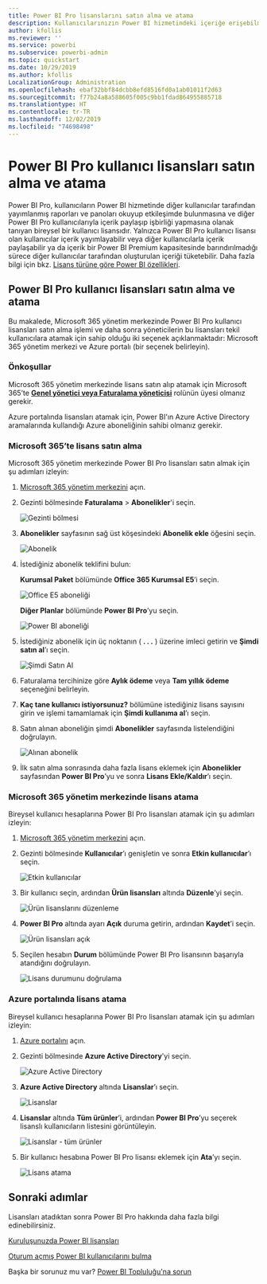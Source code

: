 ```yaml
---
title: Power BI Pro lisanslarını satın alma ve atama
description: Kullanıcılarınızın Power BI hizmetindeki içeriğe erişebilmesi ve iş arkadaşlarıyla işbirliği yapabilmesi için Power BI Pro lisansları satın alma ve atama hakkında bilgi edinin.
author: kfollis
ms.reviewer: ''
ms.service: powerbi
ms.subservice: powerbi-admin
ms.topic: quickstart
ms.date: 10/29/2019
ms.author: kfollis
LocalizationGroup: Administration
ms.openlocfilehash: ebaf32bbf84dcbb8efd8516fd0a1ab01011f2d63
ms.sourcegitcommit: f77b24a8a588605f005c9bb1fdad864955885718
ms.translationtype: HT
ms.contentlocale: tr-TR
ms.lasthandoff: 12/02/2019
ms.locfileid: "74698498"
---
```

# <a name="purchase-and-assign-power-bi-pro-user-licenses"></a>Power BI Pro kullanıcı lisansları satın alma ve atama

Power BI Pro, kullanıcıların Power BI hizmetinde diğer kullanıcılar tarafından yayımlanmış raporları ve panoları okuyup etkileşimde bulunmasına ve diğer Power BI Pro kullanıcılarıyla içerik paylaşıp işbirliği yapmasına olanak tanıyan bireysel bir kullanıcı lisansıdır. Yalnızca Power BI Pro kullanıcı lisansı olan kullanıcılar içerik yayımlayabilir veya diğer kullanıcılarla içerik paylaşabilir ya da içerik bir Power BI Premium kapasitesinde barındırılmadığı sürece diğer kullanıcılar tarafından oluşturulan içeriği tüketebilir. Daha fazla bilgi için bkz. [Lisans türüne göre Power BI özellikleri](service-features-license-type.md).

## <a name="purchase-and-assign-power-bi-pro-user-licenses"></a>Power BI Pro kullanıcı lisansları satın alma ve atama

Bu makalede, Microsoft 365 yönetim merkezinde Power BI Pro kullanıcı lisansları satın alma işlemi ve daha sonra yöneticilerin bu lisansları tekil kullanıcılara atamak için sahip olduğu iki seçenek açıklanmaktadır: Microsoft 365 yönetim merkezi ve Azure portalı (bir seçenek belirleyin).

### <a name="prerequisites"></a>Önkoşullar

Microsoft 365 yönetim merkezinde lisans satın alıp atamak için Microsoft 365’te **[Genel yönetici veya Faturalama yöneticisi](https://support.office.com/article/about-office-365-admin-roles-da585eea-f576-4f55-a1e0-87090b6aaa9d)** rolünün üyesi olmanız gerekir.

Azure portalında lisansları atamak için, Power BI'ın Azure Active Directory aramalarında kullandığı Azure aboneliğinin sahibi olmanız gerekir.

### <a name="purchase-licenses-in-microsoft-365"></a>Microsoft 365’te lisans satın alma

Microsoft 365 yönetim merkezinde Power BI Pro lisansları satın almak için şu adımları izleyin:

1. [Microsoft 365 yönetim merkezini](https://portal.office.com/adminportal/home#/homepage) açın.

2. Gezinti bölmesinde **Faturalama** > **Abonelikler**'i seçin.

    ![Gezinti bölmesi](media/service-admin-purchasing-power-bi-pro/service-purchasing-power-bi-pro-01.png)

3. **Abonelikler** sayfasının sağ üst köşesindeki **Abonelik ekle** öğesini seçin.

    ![Abonelik](media/service-admin-purchasing-power-bi-pro/service-purchasing-power-bi-pro-02.png)

4. İstediğiniz abonelik teklifini bulun:

    **Kurumsal Paket** bölümünde **Office 365 Kurumsal E5**’i seçin.

    ![Office E5 aboneliği](media/service-admin-purchasing-power-bi-pro/service-purchasing-power-bi-pro-03.png)

    **Diğer Planlar** bölümünde **Power BI Pro**’yu seçin.

    ![Power BI aboneliği](media/service-admin-purchasing-power-bi-pro/service-purchasing-power-bi-pro-04.png)

5. İstediğiniz abonelik için üç noktanın ( **. . .** ) üzerine imleci getirin ve **Şimdi satın al**’ı seçin.

    ![Şimdi Satın Al](media/service-admin-purchasing-power-bi-pro/service-purchasing-power-bi-pro-05.png)

6. Faturalama tercihinize göre **Aylık ödeme** veya **Tam yıllık ödeme** seçeneğini belirleyin.

7. **Kaç tane kullanıcı istiyorsunuz?** bölümüne istediğiniz lisans sayısını girin ve işlemi tamamlamak için **Şimdi kullanıma al**’ı seçin.

8. Satın alınan aboneliğin şimdi **Abonelikler** sayfasında listelendiğini doğrulayın.

   ![Alınan abonelik](media/service-admin-purchasing-power-bi-pro/service-purchasing-power-bi-pro-06.png)

9. İlk satın alma sonrasında daha fazla lisans eklemek için **Abonelikler** sayfasından **Power BI Pro**’yu ve sonra **Lisans Ekle/Kaldır**’ı seçin.

### <a name="assign-licenses-in-the-microsoft-365-admin-center"></a>Microsoft 365 yönetim merkezinde lisans atama

Bireysel kullanıcı hesaplarına Power BI Pro lisansları atamak için şu adımları izleyin:

1. [Microsoft 365 yönetim merkezini](https://portal.office.com/adminportal/home#/homepage) açın.

2. Gezinti bölmesinde **Kullanıcılar**’ı genişletin ve sonra **Etkin kullanıcılar**’ı seçin.

    ![Etkin kullanıcılar](media/service-admin-purchasing-power-bi-pro/service-assigning-power-bi-pro-licenses-05.png)

3. Bir kullanıcı seçin, ardından **Ürün lisansları** altında **Düzenle**’yi seçin.

    ![Ürün lisanslarını düzenleme](media/service-admin-purchasing-power-bi-pro/service-assigning-power-bi-pro-licenses-06.png)

4. **Power BI Pro** altında ayarı **Açık** duruma getirin, ardından **Kaydet**’i seçin.

    ![Ürün lisansları açık](media/service-admin-purchasing-power-bi-pro/service-assigning-power-bi-pro-licenses-07.png)

5. Seçilen hesabın **Durum** bölümünde Power BI Pro lisansının başarıyla atandığını doğrulayın.

    ![Lisans durumunu doğrulama](media/service-admin-purchasing-power-bi-pro/service-assigning-power-bi-pro-licenses-08.png)

### <a name="assign-licenses-in-the-azure-portal"></a>Azure portalında lisans atama

Bireysel kullanıcı hesaplarına Power BI Pro lisansları atamak için şu adımları izleyin:

1. [Azure portalını](https://ms.portal.azure.com/#@microsoft.onmicrosoft.com/dashboard/private/39bc3cf7-31a4-43f6-954c-f2d69ca2f0) açın.

2. Gezinti bölmesinde **Azure Active Directory**'yi seçin.

    ![Azure Active Directory](media/service-admin-purchasing-power-bi-pro/service-assigning-power-bi-pro-licenses-01.png)

3. **Azure Active Directory** altında **Lisanslar**’ı seçin.

    ![Lisanslar](media/service-admin-purchasing-power-bi-pro/service-assigning-power-bi-pro-licenses-02.png)

4. **Lisanslar** altında **Tüm ürünler**’i, ardından **Power BI Pro**’yu seçerek lisanslı kullanıcıların listesini görüntüleyin.

    ![Lisanslar - tüm ürünler](media/service-admin-purchasing-power-bi-pro/service-assigning-power-bi-pro-licenses-03.png)

5. Bir kullanıcı hesabına Power BI Pro lisansı eklemek için **Ata**’yı seçin.

    ![Lisans atama](media/service-admin-purchasing-power-bi-pro/service-assigning-power-bi-pro-licenses-04.png)

## <a name="next-steps"></a>Sonraki adımlar

Lisansları atadıktan sonra Power BI Pro hakkında daha fazla bilgi edinebilirsiniz.

[Kuruluşunuzda Power BI lisansları](service-admin-licensing-organization.md)

[Oturum açmış Power BI kullanıcılarını bulma](service-admin-access-usage.md)

Başka bir sorunuz mu var? [Power BI Topluluğu'na sorun](https://community.powerbi.com/)
